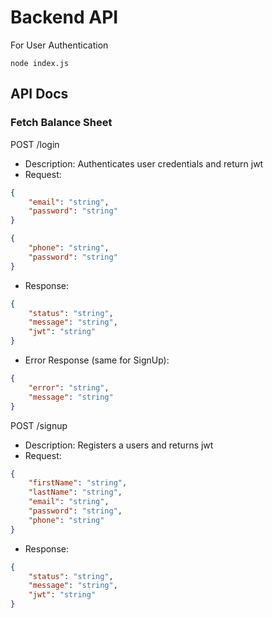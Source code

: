 # Backend API

For User Authentication

```
node index.js
```

## API Docs

### Fetch Balance Sheet

POST /login

-   Description: Authenticates user credentials and return jwt
-   Request:

```json
{
    "email": "string",
    "password": "string"
}
```

```json
{
    "phone": "string",
    "password": "string"
}
```

-   Response:

```json
{
    "status": "string",
    "message": "string",
    "jwt": "string"
}
```

-   Error Response (same for SignUp):

```json
{
    "error": "string",
    "message": "string"
}
```

POST /signup

-   Description: Registers a users and returns jwt
-   Request:

```json
{
    "firstName": "string",
    "lastName": "string",
    "email": "string",
    "password": "string",
    "phone": "string"
}
```

-   Response:

```json
{
    "status": "string",
    "message": "string",
    "jwt": "string"
}
```
